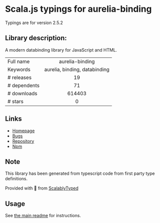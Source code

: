
# Scala.js typings for aurelia-binding

Typings are for version 2.5.2

## Library description:
A modern databinding library for JavaScript and HTML.

|                    |                 |
| ------------------ | :-------------: |
| Full name          | aurelia-binding |
| Keywords           | aurelia, binding, databinding |
| # releases         | 19 |
| # dependents       | 71 |
| # downloads        | 614403 |
| # stars            | 0 |

## Links
- [Homepage](http://aurelia.io)
- [Bugs](https://github.com/aurelia/binding/issues)
- [Repository](https://github.com/aurelia/binding)
- [Npm](https://www.npmjs.com/package/aurelia-binding)
    


## Note
This library has been generated from typescript code from first party type definitions.

Provided with :purple_heart: from [ScalablyTyped](https://github.com/oyvindberg/ScalablyTyped)

## Usage
See [the main readme](../../readme.md) for instructions.


